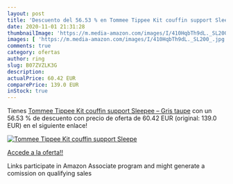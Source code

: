 ```yaml
---
layout: post
title: 'Descuento del 56.53 % en Tommee Tippee Kit couffin support Sleepe'
date: 2020-11-01 21:31:28
thumbnailImage: 'https://m.media-amazon.com/images/I/410HqbTh9dL._SL200_.jpg'
images: [ 'https://m.media-amazon.com/images/I/410HqbTh9dL._SL200_.jpg' ]
comments: true
category: ofertas
author: ring
slug: B07ZVZLK3G
description:
actualPrice: 60.42 EUR
comparePrice: 139.0 EUR
inStock: true
---
```


Tienes [Tommee Tippee Kit couffin support Sleepee – Gris taupe](https://www.amazon.fr/dp/B07ZVZLK3G/?tag=tolees0d-21) con un 56.53 % de descuento con precio de oferta de 60.42 EUR (original: 139.0 EUR) en el siguiente enlace!

[![Tommee Tippee Kit couffin support Sleepe](https://m.media-amazon.com/images/I/410HqbTh9dL._SL200_.jpg)](https://www.amazon.fr/dp/B07ZVZLK3G/?tag=tolees0d-21)

[Accede a la oferta!!](https://www.amazon.fr/dp/B07ZVZLK3G/?tag=tolees0d-21)

Links participate in Amazon Associate program and might generate a comission on qualifying sales


